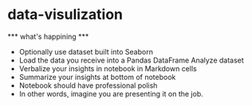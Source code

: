 # data-visulization

*** what's happining ***
* Optionally use dataset built into Seaborn
* Load the data you receive into a Pandas DataFrame
Analyze dataset
* Verbalize your insights in notebook in Markdown cells
* Summarize your insights at bottom of notebook
* Notebook should have professional polish
* In other words, imagine you are presenting it on the job.
